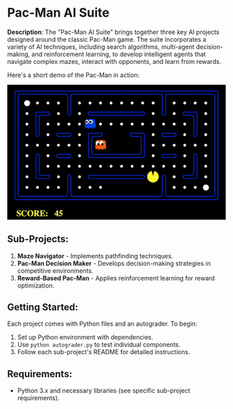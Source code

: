 # Pac-Man AI Suite

**Description**: The "Pac-Man AI Suite" brings together three key AI projects designed around the classic Pac-Man game. The suite incorporates a variety of AI techniques, including search algorithms, multi-agent decision-making, and reinforcement learning, to develop intelligent agents that navigate complex mazes, interact with opponents, and learn from rewards.

Here's a short demo of the Pac-Man in action:

![Demo GIF](utils/demo.gif)

## Sub-Projects:
1. **Maze Navigator** - Implements pathfinding techniques.
2. **Pac-Man Decision Maker** - Develops decision-making strategies in competitive environments.
3. **Reward-Based Pac-Man** - Applies reinforcement learning for reward optimization.

## Getting Started:
Each project comes with Python files and an autograder. To begin:
1. Set up Python environment with dependencies.
2. Use `python autograder.py` to test individual components.
3. Follow each sub-project's README for detailed instructions.

## Requirements:
- Python 3.x and necessary libraries (see specific sub-project requirements).